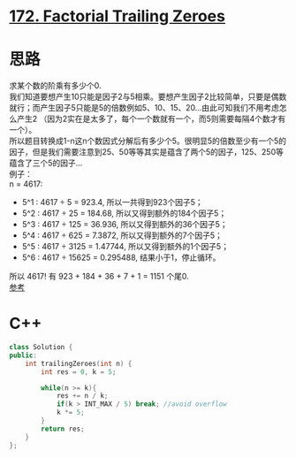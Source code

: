 # [172. Factorial Trailing Zeroes](https://leetcode.com/problems/factorial-trailing-zeroes/description/)
# 思路
求某个数的阶乘有多少个0.   
我们知道要想产生10只能是因子2与5相乘。要想产生因子2比较简单，只要是偶数就行；而产生因子5只能是5的倍数例如5、10、15、20...由此可知我们不用考虑怎么产生2
（因为2实在是太多了，每个一个数就有一个，而5则需要每隔4个数才有一个）。     
所以题目转换成1-n这n个数因式分解后有多少个5。很明显5的倍数至少有一个5的因子，但是我们需要注意到25、50等等其实是蕴含了两个5的因子，125、250等蕴含了三个5的因子...   
例子：   
n = 4617:  
* 5^1 : 4617 ÷ 5 = 923.4, 所以一共得到923个因子5；   
* 5^2 : 4617 ÷ 25 = 184.68, 所以又得到额外的184个因子5；   
* 5^3 : 4617 ÷ 125 = 36.936, 所以又得到额外的36个因子5；   
* 5^4 : 4617 ÷ 625 = 7.3872, 所以又得到额外的7个因子5；   
* 5^5 : 4617 ÷ 3125 = 1.47744, 所以又得到额外的1个因子5；   
* 5^6 : 4617 ÷ 15625 = 0.295488, 结果小于1，停止循环。

所以 4617! 有 923 + 184 + 36 + 7 + 1 = 1151 个尾0.     
[参考](https://leetcode.com/problems/factorial-trailing-zeroes/discuss/52373/Simple-CC++-Solution-(with-detailed-explaination))
# C++
``` C++
class Solution {
public:
    int trailingZeroes(int n) {
        int res = 0, k = 5;

        while(n >= k){
            res += n / k;
            if(k > INT_MAX / 5) break; //avoid overflow
            k *= 5;
        }
        return res;
    }
};
```
